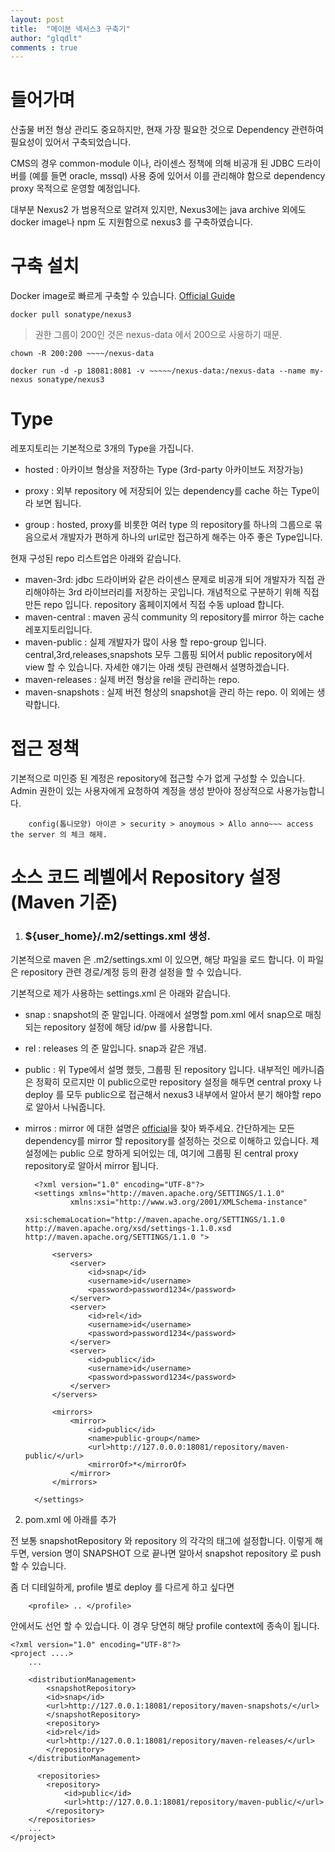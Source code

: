 ```yaml
---
layout: post
title:  "메이븐 넥서스3 구축기"
author: "glqdlt"
comments : true
---
```


# 들어가며

산출물 버전 형상 관리도 중요하지만, 현재 가장 필요한 것으로 Dependency 관련하여 필요성이 있어서 구축되었습니다.

CMS의 경우 common-module 이나, 라이센스 정책에 의해 비공개 된 JDBC 드라이버를 (예를 들면 oracle, mssql) 사용 중에 있어서 이를 관리해야 함으로 dependency proxy 목적으로 운영할 예정입니다.

대부분 Nexus2 가 범용적으로 알려져 있지만, Nexus3에는 java archive 외에도 docker image나 npm 도 지원함으로 nexus3 를 구축하였습니다.



# 구축 설치

Docker image로 빠르게 구축할 수 있습니다. [Official Guide](https://hub.docker.com/r/sonatype/nexus3/)

    docker pull sonatype/nexus3

> 권한 그룹이 200인 것은 nexus-data 에서 200으로 사용하기 때문.

    chown -R 200:200 ~~~~/nexus-data

    docker run -d -p 18081:8081 -v ~~~~~/nexus-data:/nexus-data --name my-nexus sonatype/nexus3



# Type
레포지토리는 기본적으로 3개의 Type을 가집니다.

+ hosted : 아카이브 형상을 저장하는 Type (3rd-party 아카이브도 저장가능)

+ proxy : 외부 repository 에 저장되어 있는 dependency를 cache 하는 Type이라 보면 됩니다.

+ group : hosted, proxy를 비롯한 여러 type 의 repository를 하나의 그룹으로 묶음으로서 개발자가 편하게 하나의 url로만 접근하게 해주는 아주 좋은 Type입니다.



현재 구성된 repo 리스트업은 아래와 같습니다.

+ maven-3rd: jdbc 드라이버와 같은 라이센스 문제로 비공개 되어 개발자가 직접 관리해야하는 3rd 라이브러리를 저장하는 곳입니다. 개념적으로 구분하기 위해 직접 만든 repo 입니다. repository 홈페이지에서 직접 수동 upload 합니다.
+ maven-central : maven 공식 community 의 repository를 mirror 하는 cache 레포지토리입니다. 
+ maven-public : 실제 개발자가 많이 사용 할 repo-group 입니다. central,3rd,releases,snapshots 모두 그룹핑 되어서 public repository에서 view 할 수 있습니다. 자세한 얘기는 아래 셋팅 관련해서 설명하겠습니다.
+ maven-releases : 실제 버전 형상을 rel을 관리하는 repo.
+ maven-snapshots : 실제 버전 형상의 snapshot을 관리 하는 repo.
이 외에는 생략합니다.


# 접근 정책

기본적으로 미인증 된 계정은 repository에 접근할 수가 없게 구성할 수 있습니다. Admin 권한이 있는 사용자에게 요청하여 계정을 생성 받아야 정상적으로 사용가능합니다.


        config(톱니모양) 아이콘 > security > anoymous > Allo anno~~~ access the server 의 체크 해제.



# 소스 코드 레벨에서 Repository 설정(Maven 기준)



1. ### ${user_home}/.m2/settings.xml 생성.

기본적으로 maven 은  .m2/settings.xml 이 있으면, 해당 파일을 로드 합니다. 이 파일은 repository 관련 경로/계정 등의 환경 설정을 할 수 있습니다.

기본적으로 제가 사용하는 settings.xml 은 아래와 같습니다.

+ snap : snapshot의 준 말입니다. 아래에서 설명할 pom.xml 에서 snap으로 매칭 되는 repository 설정에 해당 id/pw 를 사용합니다.

+ rel : releases 의 준 말입니다. snap과 같은 개념.

+ public : 위 Type에서 설명 했듯, 그룹핑 된 repository 입니다. 내부적인 메카니즘은 정확히 모르지만 이 public으로만 repository 설정을 해두면 central proxy 나 deploy 를 모두 public으로 접근해서 nexus3 내부에서 알아서 분기 해야할 repo로 알아서 나눠줍니다.

+ mirros : mirror 에 대한 설명은 [official](https://maven.apache.org/guides/mini/guide-mirror-settings.html)을 찾아 봐주세요. 간단하게는 모든 dependency를 mirror 할 repository를 설정하는 것으로 이해하고 있습니다. 제 설정에는 public 으로 향하게 되어있는 데, 여기에 그룹핑 된 central proxy repository로 알아서 mirror 됩니다.


        <?xml version="1.0" encoding="UTF-8"?>
        <settings xmlns="http://maven.apache.org/SETTINGS/1.1.0"
                xmlns:xsi="http://www.w3.org/2001/XMLSchema-instance"
                xsi:schemaLocation="http://maven.apache.org/SETTINGS/1.1.0 http://maven.apache.org/xsd/settings-1.1.0.xsd http://maven.apache.org/SETTINGS/1.1.0 ">

            <servers>
                <server>
                    <id>snap</id>
                    <username>id</username>
                    <password>password1234</password>
                </server>
                <server>
                    <id>rel</id>
                    <username>id</username>
                    <password>password1234</password>
                </server>
                <server>
                    <id>public</id>
                    <username>id</username>
                    <password>password1234</password>
                </server>
            </servers>

            <mirrors>
                <mirror>
                    <id>public</id>
                    <name>public-group</name>
                    <url>http://127.0.0.0:18081/repository/maven-public/</url>
                    <mirrorOf>*</mirrorOf>
                </mirror>
            </mirrors>

        </settings>

2. pom.xml 에 아래를 추가 

전 보통 snapshotRepository 와 repository 의 각각의 태그에 설정합니다. 이렇게 해두면, version 명이 SNAPSHOT 으로 끝나면 알아서 snapshot repository 로 push 할 수 있습니다.

좀 더 디테일하게, profile 별로 deploy 를 다르게 하고 싶다면

        <profile> .. </profile>

안에서도 선언 할 수 있습니다. 이 경우 당연히 해당 profile context에 종속이 됩니다. 

    <?xml version="1.0" encoding="UTF-8"?>
    <project ....>
        ...

        <distributionManagement>
            <snapshotRepository>
            <id>snap</id>
            <url>http://127.0.0.1:18081/repository/maven-snapshots/</url>
            </snapshotRepository>
            <repository>
            <id>rel</id>
            <url>http://127.0.0.1:18081/repository/maven-releases/</url>
            </repository>
        </distributionManagement>

          <repositories>
            <repository>
                <id>public</id>
                <url>http://127.0.0.1:18081/repository/maven-public/</url>
            </repository>
        </repositories>
        ...
    </project>
